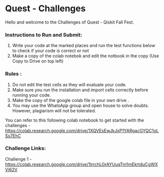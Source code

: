 # Quest - Challenges

Hello and welcome to the Challenges of Quest - Qiskit Fall Fest. 

### Instructions to Run and Submit:
  1. Write your code at the marked places and run the test functions below to check if your code is correct or not
  2. Make a copy of the colab notebok and edit the notbook in the copy (Use Copy to Drive on top left)

### Rules :
  1. Do not edit the test cells as they will evaluate your code.
  2. Make sure you run the installation and import cells correctly before running your code.
  3. Make the copy of the google colab file in your own drive .
  4. You may use the WhatsApp group and open house to solve doubts. However, plagiarism will not be tolerated.

You can refer to this following colab notebook to get started with the challenges - 
https://colab.research.google.com/drive/1XQVEsEwJkJxP1YARgacGYQC1oLSs7EhC

### Challenge Links: 

Challenge 1 - https://colab.research.google.com/drive/1lrrchLGrAYUuqTm1mEkrtduCgWXVi62V 
